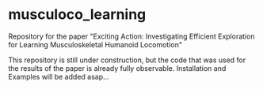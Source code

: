 # musculoco_learning
Repository for the paper "Exciting Action: Investigating Efficient Exploration for Learning Musculoskeletal Humanoid Locomotion"

This repository is still under construction, but the code that was used for the results of the paper is already fully observable. Installation and Examples will be added asap...
